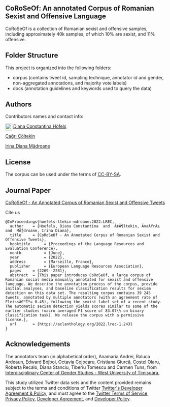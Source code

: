 ## CoRoSeOf: An annotated Corpus of Romanian Sexist and Offensive Language

CoRoSeOf is a collection of Romanian sexist and offensive samples, including approximately 40k samples, of which 10% are sexist, and 11% offensive.


## Folder Structure

This project is organized into the following folders:
- corpus (contains tweet id, sampling technique, annotator id and gender, non-aggregated annotations, and majority vote labels)
- docs (annotation guidelines and keywords used to query the data)

## Authors

Contributors names and contact info:

[Diana Constantina Höfels](diana-constantina.hoefels@student.uni-tuebingen.de)
<a target="_blank" href="https://www.linkedin.com/in/diana-hoefels-6668b776/">
  <img align="left" alt="LinkdeIN" width="22px" src="https://cdn.jsdelivr.net/npm/simple-icons@v3/icons/linkedin.svg" />
</a>

[Çağrı Çöltekin](http://coltekin.net/cagri/)

[Irina Diana Mădroane](irina.madroane@e-uvt.ro)

## License

The corpus can be used under the terms of [CC-BY-SA](https://github.com/DianaHoefels/CoRoSeOf/blob/main/LICENSE).

## Journal Paper

[CoRoSeOf - An Annotated Corpus of Romanian Sexist and Offensive Tweets](http://www.lrec-conf.org/proceedings/lrec2022/pdf/2022.lrec-1.243.pdf)

Cite us

```
@InProceedings{hoefels-ltekin-mdroane:2022:LREC,
  author    = {Hoefels, Diana Constantina  and  Ã‡Ã¶ltekin, Ã‡aÄŸrÄ±  and  MÄƒdroane, Irina Diana},
  title     = {CoRoSeOf - An Annotated Corpus of Romanian Sexist and Offensive Tweets},
  booktitle      = {Proceedings of the Language Resources and Evaluation Conference},
  month          = {June},
  year           = {2022},
  address        = {Marseille, France},
  publisher      = {European Language Resources Association},
  pages     = {2269--2281},
  abstract  = {This paper introduces CoRoSeOf, a large corpus of Romanian social media manually annotated for sexist and offensive language. We describe the annotation process of the corpus, provide initial analyses, and baseline classification results for sexism detection on this data set. The resulting corpus contains 39 245 tweets, annotated by multiple annotators (with an agreement rate of Fleissâ€™Îº= 0.45), following the sexist label set of a recent study. The automatic sexism detection yields scores similar to some of the earlier studies (macro averaged F1 score of 83.07\% on binary classification task). We release the corpus with a permissive license.},
  url       = {https://aclanthology.org/2022.lrec-1.243}
}
```
## Acknowledgements

The annotators team (in alphabetical order), Anamaria Andrei, Raluca Ardeaun, Edward Bojboi, Octavia Cojocaru, Cristiana Giurcă, Costel Olaru, Roberta Recalo, Diana Stanciu, Tiberiu Tomescu and Carmen Tuns, from [Interdisciplinary Center of Gender Studies - West University of Timișoara.](www.genderstudies.uvt.ro)

This study utilized Twitter data sets and the content provided remains subject to the terms and conditions of Twitter [Twitter's Developer Agreement & Policy](https://developer.twitter.com/en/developer-terms/agreement-and-policy), and must agree to the [Twitter Terms of Service, Privacy Policy](https://twitter.com/en/tos), [Developer Agreement](https://developer.twitter.com/en/developer-terms/agreement), and [Developer Policy](https://developer.twitter.com/en/developer-terms/policy).

